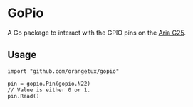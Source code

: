 # GoPio
A Go package to interact with the GPIO pins on the [Aria G25][aria].

## Usage

    import "github.com/orangetux/gopio"

    pin = gopio.Pin(gopio.N22)
    // Value is either 0 or 1.
    pin.Read()

[aria]:http://www.acmesystems.it/aria
